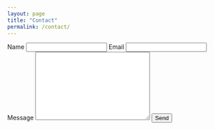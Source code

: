 ```yaml
---
layout: page
title: "Contact"
permalink: /contact/
---
```


<form action="https://formspree.io/kongeor@gmail.com" method="POST">
  <label for="name">Name</label>
  <input type="text" name="name">
  <label for="email">Email</label>
  <input type="email" name="_replyto">
  <label for="message">Message</label>
  <textarea name="message" id="message" cols="30" rows="10" class="full-width"></textarea>
  <input type="submit" value="Send">
</form>

